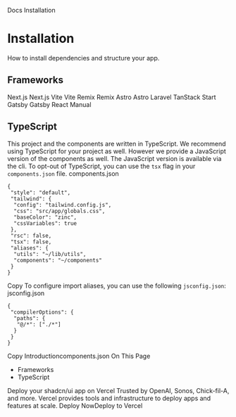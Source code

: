 Docs
Installation
# Installation
How to install dependencies and structure your app.
## Frameworks
Next.js
Next.js
Vite
Vite
Remix
Remix
Astro
Astro
Laravel
TanStack Start
Gatsby
Gatsby
React
Manual
## TypeScript
This project and the components are written in TypeScript. We recommend using TypeScript for your project as well.
However we provide a JavaScript version of the components as well. The JavaScript version is available via the cli.
To opt-out of TypeScript, you can use the `tsx` flag in your `components.json` file.
components.json
```
{
 "style": "default",
 "tailwind": {
  "config": "tailwind.config.js",
  "css": "src/app/globals.css",
  "baseColor": "zinc",
  "cssVariables": true
 },
 "rsc": false,
 "tsx": false,
 "aliases": {
  "utils": "~/lib/utils",
  "components": "~/components"
 }
}
```
Copy
To configure import aliases, you can use the following `jsconfig.json`:
jsconfig.json
```
{
 "compilerOptions": {
  "paths": {
   "@/*": ["./*"]
  }
 }
}
```
Copy
Introductioncomponents.json
On This Page
  * Frameworks
  * TypeScript


Deploy your shadcn/ui app on Vercel
Trusted by OpenAI, Sonos, Chick-fil-A, and more.
Vercel provides tools and infrastructure to deploy apps and features at scale.
Deploy NowDeploy to Vercel
